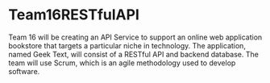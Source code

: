 # Team16RESTfulAPI
Team 16 will be creating an API Service to support an online web application bookstore that targets a particular niche in technology. The application, named Geek Text, will consist of a RESTful API and backend database.  The team will use Scrum, which is an agile methodology used to develop software.
